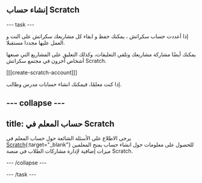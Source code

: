 ## إنشاء حساب Scratch

--- task ---

إذا أعددت حساب سكراتش ، يمكنك حفظ و ابقاء كل مشاريعك سكراتش على النت و العمل عليها مجددا مستقبلا.

يمكنك أيضًا مشاركة مشاريعك وتلقي التعليقات، وكذلك التعليق على المشاريع التي صنعها أشخاص آخرون في مجتمع سكراتش Scratch.

[[[create-scratch-account]]]

إذا كنت معلمًا، فيمكنك انشاء حسابات مدرس وطالب.

--- collapse ---
---
title: حساب المعلم في Scratch
---

يرجى الاطلاع على الأسئلة الشائعة حول حساب المعلم في [Scratch](https://scratch.mit.edu/educators/faq){:target="_blank"} للحصول على معلومات حول انشاء حساب يمنح المعلمين ميزات إضافية لإدارة مشاركات الطلاب في منصة Scratch.

--- /collapse ---

--- /task ---

